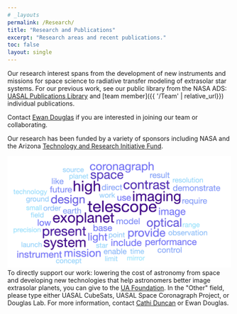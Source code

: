 ```yaml
---
# _layouts
permalink: /Research/
title: "Research and Publications"
excerpt: "Research areas and recent publications."
toc: false
layout: single
---
```


Our research interest spans from the development of new instruments and missions for space science to radiative transfer modeling of extrasolar star systems. For our previous work, see our public library from the NASA ADS: [UASAL Publications Library](https://ui.adsabs.harvard.edu/public-libraries/r6ora761TSasD0yJkA3y-g) and [team member]({{ '/Team' | relative_url}}) individual publications.

Contact [Ewan Douglas](https://www.as.arizona.edu/people/faculty/ewan-douglas) if you are interested in joining our team or collaborating.

Our research has been funded by a variety of sponsors including NASA and the Arizona [Technology and Research Initiative Fund](https://research.arizona.edu/trif).

[![Word cloud from ADS library abstracts highlighting our research areas](/assets/ADS_UASAL_wordcloud_20230802.png)](https://ui.adsabs.harvard.edu/public-libraries/r6ora761TSasD0yJkA3y-g)
To directly support our work: lowering the cost of astronomy from space and developing new technologies that help astronomers better image extrasolar planets, you can give to the [UA Foundation](https://give.uafoundation.org/science-astronomy). In the "Other" field, please type either UASAL CubeSats, UASAL Space Coronagraph Project, or Douglas Lab. For more information, contact [Cathi Duncan](cduncanf@email.arizona.edu) or Ewan Douglas.
